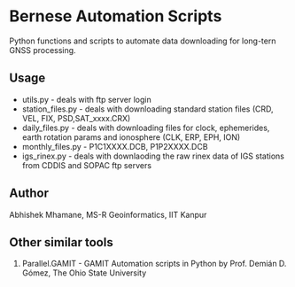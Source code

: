 # Bernese Automation Scripts

Python functions and scripts to automate data downloading for long-tern GNSS processing.

## Usage
- utils.py - deals with ftp server login 
- station_files.py - deals with downloading standard station files (CRD, VEL, FIX, PSD,SAT_xxxx.CRX)
- daily_files.py - deals with downloading files for clock, ephemerides, earth rotation params and ionosphere (CLK, ERP, EPH, ION)
- monthly_files.py - P1C1XXXX.DCB, P1P2XXXX.DCB
- igs_rinex.py - deals with downlaoding the raw rinex data of IGS stations from CDDIS and SOPAC ftp servers


## Author
Abhishek Mhamane, MS-R Geoinformatics, IIT Kanpur


## Other similar tools
1. Parallel.GAMIT - GAMIT Automation scripts in Python by Prof. Demián D. Gómez, The Ohio State University
